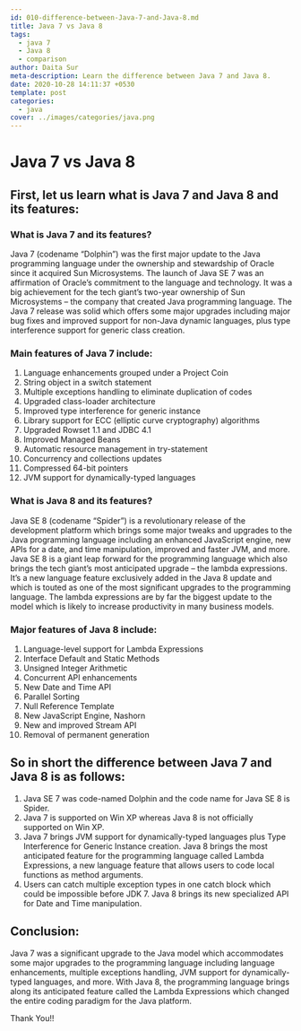 ```yaml
---
id: 010-difference-between-Java-7-and-Java-8.md
title: Java 7 vs Java 8
tags:
  - java 7
  - Java 8
  - comparison
author: Daita Sur
meta-description: Learn the difference between Java 7 and Java 8.
date: 2020-10-28 14:11:37 +0530
template: post
categories:
  - java
cover: ../images/categories/java.png
---
```


# Java 7 vs Java 8


## First, let us learn what is Java 7 and Java 8 and its features:

### What is Java 7 and its features?
Java 7 (codename “Dolphin”) was the first major update to the Java programming language under the ownership and stewardship of Oracle since it acquired Sun Microsystems. The launch of Java SE 7 was an affirmation of Oracle’s commitment to the language and technology. It was a big achievement for the tech giant’s two-year ownership of Sun Microsystems – the company that created Java programming language. The Java 7 release was solid which offers some major upgrades including major bug fixes and improved support for non-Java dynamic languages, plus type interference support for generic class creation.


### Main features of Java 7 include:
1. Language enhancements grouped under a Project Coin
2. String object in a switch statement
3. Multiple exceptions handling to eliminate duplication of codes
4. Upgraded class-loader architecture
5. Improved type interference for generic instance
6. Library support for ECC (elliptic curve cryptography) algorithms
7. Upgraded Rowset 1.1 and JDBC 4.1
8. Improved Managed Beans
9. Automatic resource management in try-statement
10. Concurrency and collections updates
11. Compressed 64-bit pointers
12. JVM support for dynamically-typed languages


### What is Java 8 and its features?
Java SE 8 (codename “Spider”) is a revolutionary release of the development platform which brings some major tweaks and upgrades to the Java programming language including an enhanced JavaScript engine, new APIs for a date, and time manipulation, improved and faster JVM, and more. Java SE 8 is a giant leap forward for the programming language which also brings the tech giant’s most anticipated upgrade – the lambda expressions. It’s a new language feature exclusively added in the Java 8 update and which is touted as one of the most significant upgrades to the programming language. The lambda expressions are by far the biggest update to the model which is likely to increase productivity in many business models.


### Major features of Java 8 include:
1. Language-level support for Lambda Expressions
2. Interface Default and Static Methods
3. Unsigned Integer Arithmetic
4. Concurrent API enhancements
5. New Date and Time API
6. Parallel Sorting
7. Null Reference Template
8. New JavaScript Engine, Nashorn
9. New and improved Stream API
10. Removal of permanent generation


## So in short the difference between Java 7 and Java 8 is as follows:
1. Java SE 7 was code-named Dolphin and the code name for Java SE 8 is Spider.
2. Java 7 is supported on Win XP whereas Java 8 is not officially supported on Win XP.
3. Java 7 brings JVM support for dynamically-typed languages plus Type Interference for Generic Instance creation.
Java 8 brings the most anticipated feature for the programming language called Lambda Expressions, a new language feature that allows users to code local functions as method arguments.
4. Users can catch multiple exception types in one catch block which could be impossible before JDK 7.
Java 8 brings its new specialized API for Date and Time manipulation.

## Conclusion:
 Java 7 was a significant upgrade to the Java model which accommodates some major upgrades to the programming language including language enhancements, multiple exceptions handling, JVM support for dynamically-typed languages, and more. With Java 8, the programming language brings along its anticipated feature called the Lambda Expressions which changed the entire coding paradigm for the Java platform.


Thank You!!